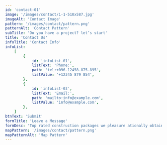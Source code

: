 ```yaml
---
id: 'contact-01'
image: '/images/contact/1-1-510x587.jpg'
imageAlt: 'Contact Image'
pattern: '/images/contact/pattern.png'
patternAlt: 'Contact Pattern'
subTitle: 'Do you have a project? let’s start'
title: 'Contact Us'
infoTitle: 'Contact Info'
infoList:
    [
        {
            id: 'infoList-01',
            listText: 'Phone:',
            path: 'tel:+096-12458-875-895',
            listValue: '+12345 879 854',
        },
        {
            id: 'infoList-03',
            listText: 'Email:',
            path: 'mailto:info@example.com',
            listValue: 'info@example.com',
        },
    ]
btnText: 'Submit'
formTitle: 'Leave a Message'
formDesc: 'Top rated construction packages we pleasure ationally obtain simple and easy'
mapPattern: '/images/contact/pattern.png'
mapPatternAlt: 'Map Pattern'
---
```

